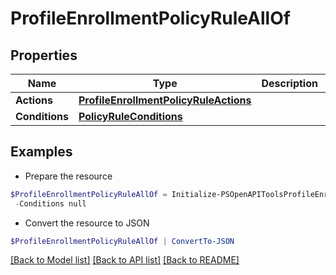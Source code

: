# ProfileEnrollmentPolicyRuleAllOf
## Properties

Name | Type | Description | Notes
------------ | ------------- | ------------- | -------------
**Actions** | [**ProfileEnrollmentPolicyRuleActions**](ProfileEnrollmentPolicyRuleActions.md) |  | [optional] 
**Conditions** | [**PolicyRuleConditions**](PolicyRuleConditions.md) |  | [optional] 

## Examples

- Prepare the resource
```powershell
$ProfileEnrollmentPolicyRuleAllOf = Initialize-PSOpenAPIToolsProfileEnrollmentPolicyRuleAllOf  -Actions null `
 -Conditions null
```

- Convert the resource to JSON
```powershell
$ProfileEnrollmentPolicyRuleAllOf | ConvertTo-JSON
```

[[Back to Model list]](../README.md#documentation-for-models) [[Back to API list]](../README.md#documentation-for-api-endpoints) [[Back to README]](../README.md)

